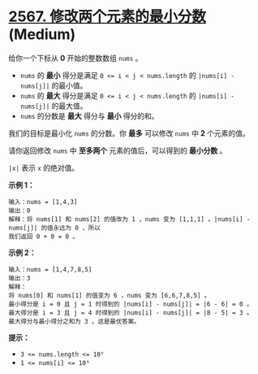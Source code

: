 # [2567. 修改两个元素的最小分数][link] (Medium)

[link]: https://leetcode.cn/problems/minimum-score-by-changing-two-elements/

给你一个下标从 **0** 开始的整数数组 `nums` 。

- `nums` 的 **最小** 得分是满足 `0 <= i < j < nums.length` 的 `|nums[i] - nums[j]|` 的最小值。
- `nums` 的 **最大** 得分是满足 `0 <= i < j < nums.length` 的 `|nums[i] - nums[j]|` 的最大值。
- `nums` 的分数是 **最大** 得分与 **最小** 得分的和。

我们的目标是最小化 `nums` 的分数。你 **最多** 可以修改 `nums` 中 **2** 个元素的值。

请你返回修改 `nums` 中 **至多两个** 元素的值后，可以得到的 **最小分数** 。

`|x|` 表示 `x` 的绝对值。

**示例 1：**

```
输入：nums = [1,4,3]
输出：0
解释：将 nums[1] 和 nums[2] 的值改为 1 ，nums 变为 [1,1,1] 。|nums[i] - nums[j]| 的值永远为 0 ，所以
我们返回 0 + 0 = 0 。
```

**示例 2：**

```
输入：nums = [1,4,7,8,5]
输出：3
解释：
将 nums[0] 和 nums[1] 的值变为 6 ，nums 变为 [6,6,7,8,5] 。
最小得分是 i = 0 且 j = 1 时得到的 |nums[i] - nums[j]| = |6 - 6| = 0 。
最大得分是 i = 3 且 j = 4 时得到的 |nums[i] - nums[j]| = |8 - 5| = 3 。
最大得分与最小得分之和为 3 。这是最优答案。
```

**提示：**

- `3 <= nums.length <= 10⁵`
- `1 <= nums[i] <= 10⁹`
